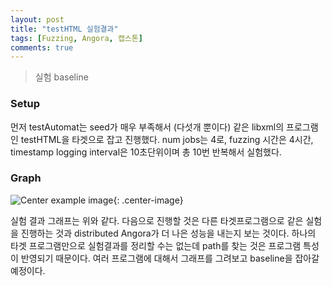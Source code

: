 ```yaml
---
layout: post
title: "testHTML 실험결과"
tags: [Fuzzing, Angora, 캡스톤]
comments: true
---
```


> 실험 baseline  

### Setup  
먼저 testAutomat는 seed가 매우 부족해서 (다섯개 뿐이다) 같은 libxml의 프로그램인 testHTML을 타겟으로 잡고 진행했다. num jobs는 4로, fuzzing 시간은 4시간, timestamp logging interval은 10초단위이며 총 10번 반복해서 실험했다. 

### Graph  
![Center example image](https://user-images.githubusercontent.com/35067611/80626214-0ce97300-8a89-11ea-81ec-9964722d6615.png "Center"){: .center-image}  

실험 결과 그래프는 위와 같다. 다음으로 진행할 것은 다른 타겟프로그램으로 같은 실험을 진행하는 것과 distributed Angora가 더 나은 성능을 내는지 보는 것이다. 하나의 타겟 프로그램만으로 실험결과를 정리할 수는 없는데 path를 찾는 것은 프로그램 특성이 반영되기 때문이다. 여러 프로그램에 대해서 그래프를 그려보고 baseline을 잡아갈 예정이다.  